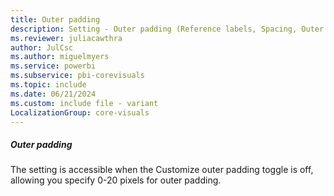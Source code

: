```yaml
---
title: Outer padding
description: Setting - Outer padding (Reference labels, Spacing, Outer padding)
ms.reviewer: juliacawthra
author: JulCsc
ms.author: miguelmyers
ms.service: powerbi
ms.subservice: pbi-corevisuals
ms.topic: include
ms.date: 06/21/2024
ms.custom: include file - variant
LocalizationGroup: core-visuals
---
```

##### Outer padding

The setting is accessible when the Customize outer padding toggle is off, allowing you specify 0-20 pixels for outer padding.
